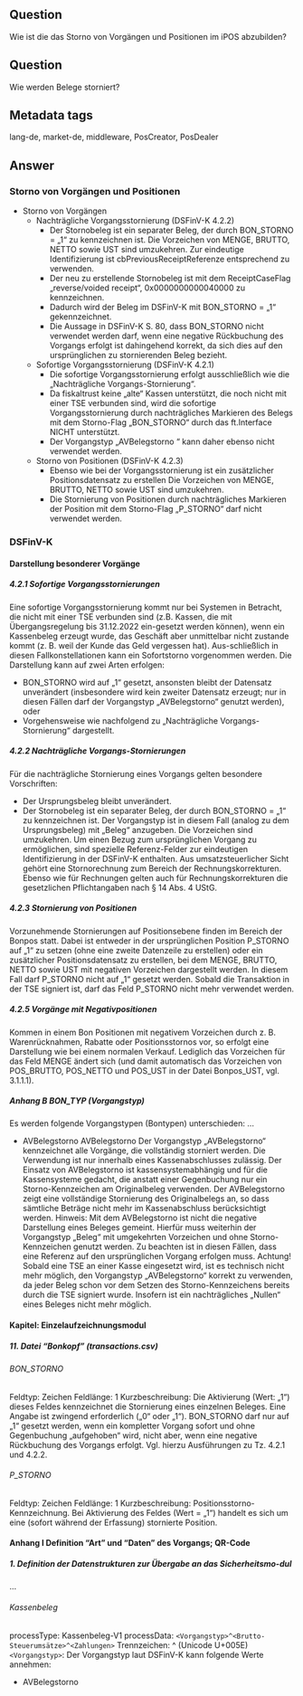 ## Question
Wie ist die das Storno von Vorgängen und Positionen im iPOS abzubilden?

## Question
Wie werden Belege storniert?

## Metadata tags
lang-de, market-de, middleware, PosCreator, PosDealer

## Answer

### Storno von Vorgängen und Positionen
- Storno von Vorgängen
    - Nachträgliche Vorgangsstornierung (DSFinV-K 4.2.2) 
        - Der Stornobeleg ist ein separater Beleg, der durch BON_STORNO = „1“ zu kennzeichnen ist. Die Vorzeichen von MENGE, BRUTTO, NETTO sowie UST sind umzukehren. 
        Zur eindeutige Identifizierung ist cbPreviousReceiptReferenze entsprechend zu verwenden.           
        - Der neu zu erstellende Stornobeleg ist mit dem ReceiptCaseFlag „reverse/voided receipt“, 0x0000000000040000 zu kennzeichnen. 
        - Dadurch wird der Beleg im DSFinV-K mit BON_STORNO = „1“ gekennzeichnet.
        - Die Aussage in DSFinV-K S. 80, dass BON_STORNO nicht verwendet werden darf, wenn eine negative Rückbuchung des Vorgangs erfolgt ist dahingehend korrekt, da sich dies auf den ursprünglichen zu stornierenden Beleg bezieht.
    - Sofortige Vorgangsstornierung (DSFinV-K 4.2.1) 
        - Die sofortige Vorgangsstornierung erfolgt ausschließlich wie die „Nachträgliche Vorgangs-Stornierung“.
        - Da fiskaltrust keine „alte“ Kassen unterstützt, die noch nicht mit einer TSE verbunden sind, wird die sofortige Vorgangsstornierung durch nachträgliches Markieren des Belegs mit dem Storno-Flag „BON_STORNO“ durch das ft.Interface NICHT unterstützt.
        - Der Vorgangstyp „AVBelegstorno “ kann daher ebenso nicht verwendet werden.
    - Storno von Positionen (DSFinV-K 4.2.3) 
        - Ebenso wie bei der Vorgangsstornierung ist ein zusätzlicher Positionsdatensatz zu erstellen Die Vorzeichen von MENGE, BRUTTO, NETTO sowie UST sind umzukehren.
        - Die Stornierung von Positionen durch nachträgliches Markieren der Position mit dem Storno-Flag „P_STORNO“ darf nicht verwendet werden.

### DSFinV-K
#### Darstellung besonderer Vorgänge
##### 4.2.1 Sofortige Vorgangsstornierungen
Eine sofortige Vorgangsstornierung kommt nur bei Systemen in Betracht, die nicht mit einer TSE verbunden sind (z.B. Kassen, die mit Übergangsregelung bis 31.12.2022 ein-gesetzt werden können), wenn ein Kassenbeleg erzeugt wurde, das Geschäft aber unmittelbar nicht zustande kommt (z. B. weil der Kunde das Geld vergessen hat). Aus-schließlich in diesen Fallkonstellationen kann ein Sofortstorno vorgenommen werden.
Die Darstellung kann auf zwei Arten erfolgen:
* BON_STORNO wird auf „1“ gesetzt, ansonsten bleibt der Datensatz unverändert (insbesondere wird kein zweiter Datensatz erzeugt; nur in diesen Fällen darf der Vorgangstyp „AVBelegstorno“ genutzt werden), oder
* Vorgehensweise wie nachfolgend zu „Nachträgliche Vorgangs-Stornierung“ dargestellt.
##### 4.2.2 Nachträgliche Vorgangs-Stornierungen
Für die nachträgliche Stornierung eines Vorgangs gelten besondere Vorschriften:
* Der Ursprungsbeleg bleibt unverändert.
* Der Stornobeleg ist ein separater Beleg, der durch BON_STORNO = „1“ zu kennzeichnen ist. Der Vorgangstyp ist in diesem Fall (analog zu dem Ursprungsbeleg) mit „Beleg“ anzugeben. Die Vorzeichen sind umzukehren.
Um einen Bezug zum ursprünglichen Vorgang zu ermöglichen, sind spezielle Referenz-Felder zur eindeutigen Identifizierung in der DSFinV-K enthalten.
Aus umsatzsteuerlicher Sicht gehört eine Stornorechnung zum Bereich der Rechnungskorrekturen. Ebenso wie für Rechnungen gelten auch für Rechnungskorrekturen die gesetzlichen Pflichtangaben nach § 14 Abs. 4 UStG.

##### 4.2.3 Stornierung von Positionen
Vorzunehmende Stornierungen auf Positionsebene finden im Bereich der Bonpos statt.
Dabei ist entweder in der ursprünglichen Position P_STORNO auf „1“ zu setzen (ohne eine zweite Datenzeile zu erstellen) oder ein zusätzlicher Positionsdatensatz zu erstellen, bei dem MENGE, BRUTTO, NETTO sowie UST mit negativen Vorzeichen dargestellt werden. In diesem Fall darf P_STORNO nicht auf „1“ gesetzt werden.
Sobald die Transaktion in der TSE signiert ist, darf das Feld P_STORNO nicht mehr verwendet werden.

##### 4.2.5 Vorgänge mit Negativpositionen
Kommen in einem Bon Positionen mit negativem Vorzeichen durch z. B. Warenrücknahmen, Rabatte oder Positionsstornos vor, so erfolgt eine Darstellung wie bei einem normalen Verkauf. Lediglich das Vorzeichen für das Feld MENGE ändert sich (und damit automatisch das Vorzeichen von POS_BRUTTO, POS_NETTO und POS_UST in der Datei Bonpos_UST, vgl. 3.1.1.1).

##### Anhang B BON_TYP (Vorgangstyp)
Es werden folgende Vorgangstypen (Bontypen) unterschieden:
…
* AVBelegstorno
AVBelegstorno
Der Vorgangstyp „AVBelegstorno“ kennzeichnet alle Vorgänge, die vollständig storniert werden. Die Verwendung ist nur innerhalb eines Kassenabschlusses zulässig. Der Einsatz von AVBelegstorno ist kassensystemabhängig und für die Kassensysteme gedacht, die anstatt einer Gegenbuchung nur ein Storno-Kennzeichen am Originalbeleg verwenden.
Der AVBelegstorno zeigt eine vollständige Stornierung des Originalbelegs an, so dass sämtliche Beträge nicht mehr im Kassenabschluss berücksichtigt werden.
Hinweis: Mit dem AVBelegstorno ist nicht die negative Darstellung eines Beleges gemeint. Hierfür muss weiterhin der Vorgangstyp „Beleg“ mit umgekehrten Vorzeichen und ohne Storno-Kennzeichen genutzt werden. Zu beachten ist in diesen Fällen, dass eine Referenz auf den ursprünglichen Vorgang erfolgen muss.
Achtung! Sobald eine TSE an einer Kasse eingesetzt wird, ist es technisch nicht mehr möglich, den Vorgangstyp „AVBelegstorno“ korrekt zu verwenden, da jeder Beleg schon vor dem Setzen des Storno-Kennzeichens bereits durch die TSE signiert wurde. Insofern ist ein nachträgliches „Nullen“ eines Beleges nicht mehr möglich.

#### Kapitel: Einzelaufzeichnungsmodul
##### 11. Datei “Bonkopf” (transactions.csv)
###### BON_STORNO
Feldtyp: Zeichen
Feldlänge: 1
Kurzbeschreibung: Die Aktivierung (Wert: „1“) dieses Feldes kennzeichnet die Stornierung eines einzelnen Beleges. Eine Angabe ist zwingend erforderlich („0“ oder „1“). BON_STORNO darf nur auf „1“ gesetzt werden, wenn ein kompletter Vorgang sofort und ohne Gegenbuchung „aufgehoben“ wird, nicht aber, wenn eine negative Rückbuchung des Vorgangs erfolgt. Vgl. hierzu Ausführungen zu Tz. 4.2.1 und 4.2.2.

###### P_STORNO
Feldtyp: Zeichen
Feldlänge: 1
Kurzbeschreibung: Positionsstorno-Kennzeichnung. Bei Aktivierung des Feldes (Wert = „1“) handelt es sich um eine (sofort während der Erfassung) stornierte Position.

#### Anhang I Definition “Art” und “Daten” des Vorgangs; QR-Code
##### 1. Definition der Datenstrukturen zur Übergabe an das Sicherheitsmo-dul
…
###### Kassenbeleg
processType: Kassenbeleg-V1
processData: `<Vorgangstyp>^<Brutto-Steuerumsätze>^<Zahlungen>`
Trennzeichen: ^ (Unicode U+005E)
`<Vorgangstyp>`:
Der Vorgangstyp laut DSFinV-K kann folgende Werte annehmen:

* AVBelegstorno

